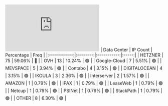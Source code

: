 ![Diagramm](https://github.com/obajay/StateSync-snapshots/blob/main/Projects/Gitopia/1/README.md)
| Data Center | IP Count | Percentage | Freq |
|:------------:|:--------:|:-----------:|:-----:|
| HETZNER | 75 | 59.06% | 🔴 |
| OVH | 13 | 10.24% | 🟢 |
| Google-Cloud | 7 | 5.51% | 🟢 |
| MEVSPACE | 5 | 3.94% | 🟢 |
| Contabo | 4 | 3.15% | 🟢 |
| DIGITALOCEAN | 4 | 3.15% | 🟢 |
| IKOULA | 3 | 2.36% | 🟢 |
| Interserver | 2 | 1.57% | 🟢 |
| AMAZON | 1 | 0.79% | 🟢 |
| IPAX | 1 | 0.79% | 🟢 |
| LeaseWeb | 1 | 0.79% | 🟢 |
| Netcup | 1 | 0.79% | 🟢 |
| PSINet | 1 | 0.79% | 🟢 |
| StackPath | 1 | 0.79% | 🟢 |
| OTHER | 8 | 6.30% | 🟢 |